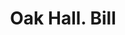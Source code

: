 ---
doi: 10.7916/D87H2WKH
date_other: '1850'
date_other_textual: 1850-1859
form: printed ephemera
genre:
- Invoices
name:
- Oak Hall
object_in_context_url: https://biggert.cul.columbia.edu/items/view/ave_biggert_00429
subject_hierarchical_geographic:
- Boston, Massachusetts, United States
subject_name:
- Oak Hall
title: Oak Hall. Bill
sort_title: Oak Hall. Bill
call_number: ave_biggert_00429
coordinates:
- 42.35805555555556,-71.06361111111111
pid: ave_biggert_00429
identifiers: ave_biggert_00429
permalink: /biggert/ave_biggert_00429/
layout: iiif-image-page
---